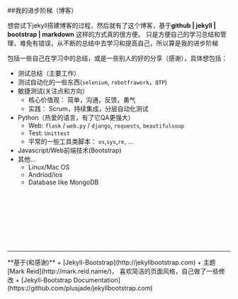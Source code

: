 
##我的进步阶梯（博客）


想尝试下jekyll搭建博客的过程，然后就有了这个博客，基于**github | jekyll | bootstrap | markdown** 这样的方式真的很方便。 
只是方便自己的学习总结和管理，难免有错误，从不断的总结中去学习和提高自己，所以算是我的进步阶梯  


包括一些自己在学习中的总结，或是一些别人的好的分享（感谢），具体想包括：   


+ 测试总结（主要工作）
+ 测试自动化的一些东西(`selenium`, `robotfrawork`，`QTP`)
+ 敏捷测试(关注点和方向）
    + 核心价值观： 简单，沟通，反馈，勇气
    + 实践： Scrum，持续集成，分层自动化测试 
+ Python（热爱的语言，有了它QA更强大）
    + Web: `flask` / `web.py` / `django`, `requests`, `beautifulsoup`
    + Test: `Unittest`
    + 平常的一些工具类脚本： `os`,`sys`,`re`, ...
+ Javascript/Web前端技术(Bootstrap)
+ 其他...
    + Linux/Mac OS
    + Andriod/ios
    + Database like MongoDB



<br /><br /><br /><br /><br /><br /><br />

<hr / >
**基于(和感谢)**   
+ [Jekyll-Bootstrap](http://jekyllbootstrap.com)
+ 主题[Mark Reid](http://mark.reid.name/)， 喜欢简洁的页面风格，自己做了一些修改  
+ [Jekyll-Bootstrap Documentation](https://github.com/plusjade/jekyllbootstrap.com) 
 
